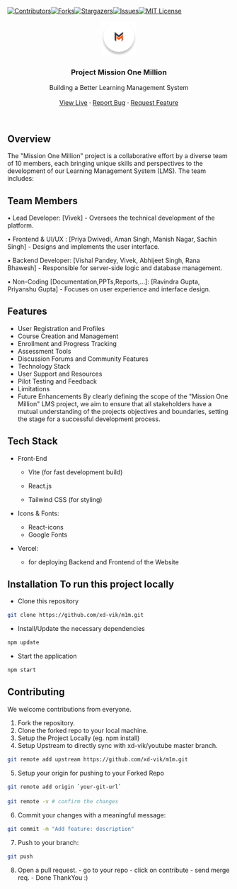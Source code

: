 [![Contributors][contributors-shield]][contributors-url][![Forks][forks-shield]][forks-url][![Stargazers][stars-shield]][stars-url][![Issues][issues-shield]][issues-url][![MIT License][license-shield]][license-url]
<br />

<div align="center">
  <a href="#">
    <img src="./client/public/images/logo.png" alt="Logo" width="" height="80">
  </a>

  <h3 align="center">Project Mission One Million </h3>

  <p align="center">
   Building a Better Learning Management System
    <br /><br />
    <a href="https://mission1m.vercel.app/">View Live</a>
     · 
    <a href="https://github.com/xd-vik/m1m/issues/new?labels=bug&template=bug-report---.md">Report Bug</a>
    ·
    <a href="https://github.com/xd-vik/m1m/issues/new?labels=enhancement&template=feature-request---.md">Request Feature</a>
  </p>
</div>

<br/>

## Overview

The "Mission One Million" project is a collaborative effort by a diverse team of 10 members, each
bringing unique skills and perspectives to the development of our Learning Management System
(LMS). The team includes:

## Team Members

• Lead Developer: [Vivek] - Oversees the technical development of the platform.

• Frontend & UI/UX : [Priya Dwivedi, Aman Singh, Manish Nagar, Sachin Singh] - Designs and implements the user interface.

• Backend Developer: [Vishal Pandey, Vivek, Abhijeet Singh, Rana Bhawesh] -
Responsible for server-side logic and database management.

• Non-Coding [Documentation,PPTs,Reports,...]: [Ravindra Gupta, Priyanshu Gupta] - Focuses on user experience and interface design.

## Features

- User Registration and Profiles
- Course Creation and Management
- Enrollment and Progress Tracking
- Assessment Tools
- Discussion Forums and Community Features
- Technology Stack
- User Support and Resources
- Pilot Testing and Feedback
- Limitations
- Future Enhancements
  By clearly defining the scope of the "Mission One Million" LMS project, we aim to ensure that all
  stakeholders have a mutual understanding of the projects objectives and boundaries, setting the stage
  for a successful development process.

## Tech Stack

- Front-End

  - Vite (for fast development build)

  - React.js

  - Tailwind CSS (for styling)

- Icons & Fonts:

  - React-icons
  - Google Fonts

- Vercel:
  - for deploying Backend and Frontend of the Website

## Installation To run this project locally

- Clone this repository

```bash
git clone https://github.com/xd-vik/m1m.git
```

- Install/Update the necessary dependencies

```bash
npm update
```

- Start the application

```bash
npm start
```

## Contributing

We welcome contributions from everyone.

1. Fork the repository.
2. Clone the forked repo to your local machine.
3. Setup the Project Locally (eg. npm install)
4. Setup Upstream to directly sync with xd-vik/youtube master branch.

```bash
git remote add upstream https://github.com/xd-vik/m1m.git
```

5. Setup your origin for pushing to your Forked Repo

```bash
git remote add origin `your-git-url`

git remote -v # confirm the changes
```

6. Commit your changes with a meaningful message:

```bash
git commit -m "Add feature: description"
```

7. Push to your branch:

```bash
git push
```

8. Open a pull request. - go to your repo - click on contribute - send merge req. - Done ThankYou :)

<!-- MARKDOWN LINKS & IMAGES -->

[contributors-shield]: https://img.shields.io/github/contributors/xd-vik/m1m.svg?style=for-the-badge
[contributors-url]: https://github.com/xd-vik/m1m/graphs/contributors
[forks-shield]: https://img.shields.io/github/forks/xd-vik/m1m.svg?style=for-the-badge
[forks-url]: https://github.com/xd-vik/m1m/network/members
[stars-shield]: https://img.shields.io/github/stars/xd-vik/m1m.svg?style=for-the-badge
[stars-url]: https://github.com/xd-vik/m1m/stargazers
[issues-shield]: https://img.shields.io/github/issues/xd-vik/m1m.svg?style=for-the-badge
[issues-url]: https://github.com/xd-vik/m1m/issues
[license-shield]: https://img.shields.io/github/license/xd-vik/m1m.svg?style=for-the-badge
[license-url]: https://github.com/xd-vik/m1m/blob/master/LICENSE.txt
